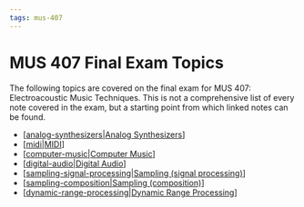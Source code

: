 ```yaml
---
tags: mus-407
---
```


# MUS 407 Final Exam Topics

The following topics are covered on the final exam for MUS 407: Electroacoustic Music Techniques. This is not a comprehensive list of every note covered in the exam, but a starting point from which linked notes can be found.

- [[analog-synthesizers|Analog Synthesizers]]
- [[midi|MIDI]]
- [[computer-music|Computer Music]]
- [[digital-audio|Digital Audio]]
- [[sampling-signal-processing|Sampling (signal processing)]]
- [[sampling-composition|Sampling (composition)]]
- [[dynamic-range-processing|Dynamic Range Processing]]

[//begin]: # "Autogenerated link references for markdown compatibility"
[analog-synthesizers|Analog Synthesizers]: analog-synthesizers "Analog Synthesizers"
[MIDI|MIDI]: midi "MIDI"
[computer-music|Computer Music]: computer-music "Computer Music"
[digital-audio|Digital Audio]: digital-audio "Digital Audio"
[sampling-signal-processing|Sampling (signal processing)]: sampling-signal-processing "Sampling (Signal Processing)"
[sampling-composition|Sampling (composition)]: sampling-composition "Sampling (composition)"
[dynamic-range-processing|Dynamic Range Processing]: dynamic-range-processing "Dynamic Range Processing"
[//end]: # "Autogenerated link references"
